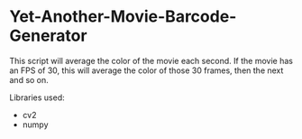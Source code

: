 # Yet-Another-Movie-Barcode-Generator

This script will average the color of the movie each second. If the movie has an FPS of 30, this will average the color of those 30 frames, then the next and so on.

Libraries used: 
+ cv2
+ numpy